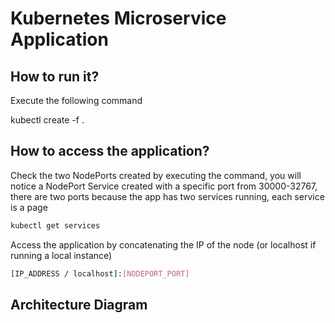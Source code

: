 # Kubernetes Microservice Application

## How to run it?

Execute the following command

kubectl create -f .

## How to access the application?

Check the two NodePorts created by executing the command, you will notice a NodePort Service created with a specific port from 30000-32767, there are two ports because the app has two services running, each service is a page

```sh
kubectl get services
```

Access the application by concatenating the IP of the node (or localhost if running a local instance)

```sh
[IP_ADDRESS / localhost]:[NODEPORT_PORT]
```

## Architecture Diagram

